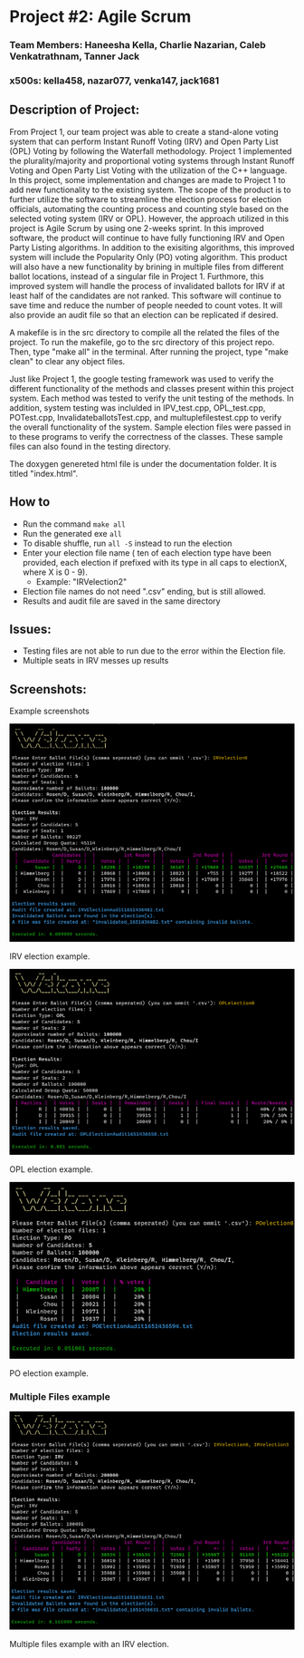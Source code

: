 # Project #2: Agile Scrum

### Team Members: Haneesha Kella, Charlie Nazarian, Caleb Venkatrathnam, Tanner Jack

### x500s: kella458, nazar077, venka147, jack1681

## Description of Project:
From Project 1, our team project was able to create a stand-alone voting system that can perform Instant Runoff Voting (IRV) and Open Party List (OPL) Voting by following the Waterfall methodology. Project 1 implemented the plurality/majority and proportional voting systems through Instant Runoff Voting and Open Party List Voting with the utilization of the C++ language.  
In this project, some implementation and changes are made to Project 1 to add new functionality to the existing system. The scope of the product is to further utilize the software to streamline the election  process for election officials, automating the counting process and counting style based on the selected voting system (IRV or OPL). However, the approach utilized in this project is Agile Scrum by using one 2-weeks sprint.  In this improved software, the product will continue to have fully functioning IRV and Open Party Listing algorithms. In addition to the exisiting algorithms, this improved system will include the Popularity Only (PO) voting algorithm. This product will also have a new functionality by brining in multiple files from different ballot locations, instead of a singular file in Project 1. Furthmore, this improved system will handle the process of invalidated ballots for IRV if at least half of the candidates are not ranked. This software will continue to save time and reduce the number of people needed to count votes. It will also provide an audit file so that an election can be replicated if desired.

A makefile is in the src directory to compile all the related the files of the project. To run the makefile, go to the src directory of this project repo. 
Then, type "make all" in the terminal. After running the project, type "make clean" to clear any object files.

Just like Project 1, the google testing framework was used to verify the different functionality of the methods and classes present within this project system. 
Each method was tested to verify the unit testing of the methods. In addition, system testing was inclulded in IPV_test.cpp, OPL_test.cpp, POTest.cpp, InvalidateballotsTest.cpp, and multuplefilestest.cpp to verify the overall functionality of the system. Sample election files were passed in to these programs to verify the correctness of the classes. These sample files can also found in the testing directory.

The doxygen genereted html file is under the documentation folder. It is titled "index.html".

## How to
* Run the command `make all`
* Run the generated exe `all`
* To disable shuffle, run `all -S` instead to run the election
* Enter your election file name ( ten of each election type have been provided, each election if prefixed with its type in all caps to electionX, where X is 0 - 9).
  * Example: "IRVelection2"
* Election file names do not need ".csv" ending, but is still allowed.
* Results and audit file are saved in the same directory

## Issues:
- Testing files are not able to run due to the error within the Election file.
- Multiple seats in IRV messes up results

## Screenshots:
Example screenshots

![IRV election](./screenshots/IRVelection.png)

IRV election example.

![OPL election](./screenshots/OPLelection.png)

OPL election example.

![PO election](./screenshots/POelection.png)

PO election example.

### Multiple Files example
![IRV election, multiple files](./screenshots/IRVelectionMultipleFiles.png)

Multiple files example with an IRV election.
